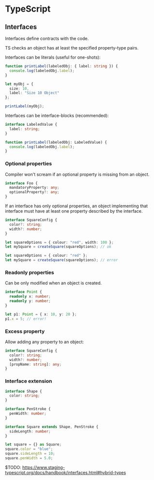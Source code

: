 # TypeScript

## Interfaces

Interfaces define contracts with the code.

TS checks an object has at least the specified property-type pairs.

Interfaces can be literals (useful for one-shots):

```ts
function printLabel(labeledObj: { label: string }) {
  console.log(labeledObj.label);
}

let myObj = {
  size: 10,
  label: "Size 10 Object"
};

printLabel(myObj);
```

Interfaces can be interface-blocks (recommended):

```ts
interface LabeledValue {
  label: string;
}

function printLabel(labeledObj: LabeledValue) {
  console.log(labeledObj.label);
}
```

### Optional properties

Compiler won't scream if an optional property is missing from an object.

```ts
interface Foo {
  mandatoryProperty: any;
  optionalProperty?: any;
}
```

If an interface has only optional properties, an object implementing that interface must have at least one property described by the interface.

```ts
interface SquareConfig {
  color?: string;
  width?: number;
}

let squareOptions = { colour: "red", width: 100 };
let mySquare = createSquare(squareOptions); // ok

let squareOptions = { colour: "red" };
let mySquare = createSquare(squareOptions); // error
```

### Readonly properties

Can be only modified when an object is created.

```ts
interface Point {
  readonly x: number;
  readonly y: number;
}

let p1: Point = { x: 10, y: 20 };
p1.x = 5; // error!
```

### Excess property

Allow adding any property to an object:

```ts
interface SquareConfig {
  color?: string;
  width?: number;
  [propName: string]: any;
}
```

### Interface extension

```ts
interface Shape {
  color: string;
}

interface PenStroke {
  penWidth: number;
}

interface Square extends Shape, PenStroke {
  sideLength: number;
}

let square = {} as Square;
square.color = "blue";
square.sideLength = 10;
square.penWidth = 5.0;
```

$TODO: https://www.staging-typescript.org/docs/handbook/interfaces.html#hybrid-types